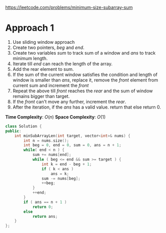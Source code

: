 https://leetcode.com/problems/minimum-size-subarray-sum

# Approach 1

1. Use sliding window approach
2. Create two pointers, $beg$ and $end$.
3. Create two variables $sum$ to track sum of a window and $ans$ to track minimum length.
4. Iterate till $end$ can reach the length of the array.
5. Add the rear element to sum.
6. If the sum of the current window satisfies the condition and length of window is smaller than $ans$, replace it, remove the $front$ element from current sum and increment the $front$
7. Repeat the above till $front$ reaches the $rear$ and the sum of window remains bigger than target.
8. If the $front$ can't move any further, increment the $rear$.
9. After the iteration, if the $ans$ has a valid value. return that else return $0$.

**Time Complexity**: $O(n)$
**Space Complexity**: $O(1)$

```cpp
class Solution {
public:
    int minSubArrayLen(int target, vector<int>& nums) {
        int n = nums.size();
        int beg = 0, end = 0, sum = 0, ans = n + 1;
        while( end < n ) {
            sum += nums[end];
            while ( beg <= end && sum >= target ) {
                int k = end - beg + 1;
                if ( k < ans )
                    ans = k;
                sum -= nums[beg];
                ++beg;
            }
            ++end;
        }
        if ( ans == n + 1 )
            return 0;
        else
            return ans;
    }
};
```